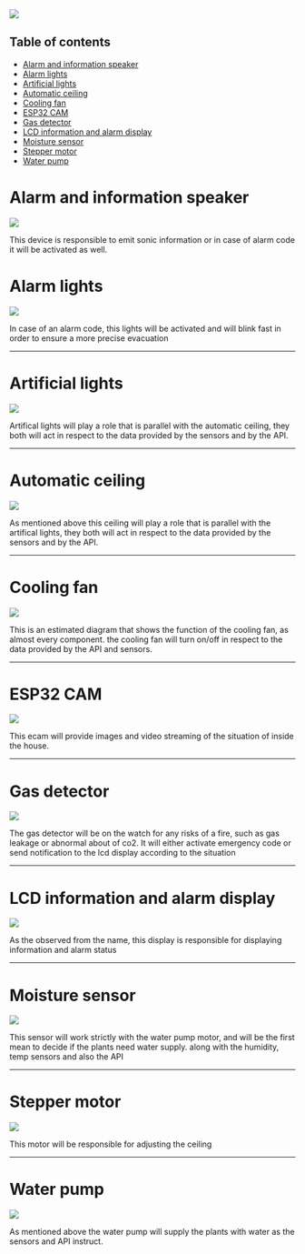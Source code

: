 <image src="../digrams/intro.png">

## Table of contents
* [Alarm and information speaker](#alarm-and-information-speaker)
* [Alarm lights](#alarm-lights)
* [Artificial lights](#artificial-lights)
* [Automatic ceiling](#automatic-ceiling)
* [Cooling fan](#cooling-fan)
* [ESP32 CAM](#esp32-cam)
* [Gas detector](#gas-detector)
* [LCD information and alarm display](#lcd-information-and-alarm-display)
* [Moisture sensor](#moisture-sensor)
* [Stepper motor](#stepper-motor)
* [Water pump](water-pump)

<h1>Alarm and information speaker</h1>
<image src="../digrams/alarm_information_speaker.png">
<p>This device is responsible to emit sonic information or in case of alarm code it will be activated as well. </p>

<h1>Alarm lights</h1>
<image src="../digrams/Alarm_lights.png">
<p>In case of an alarm code, this lights will be activated and will blink fast in order to ensure a more precise evacuation</p>
<hr>
<h1>Artificial lights</h1>
<image src="../digrams/artificial_lights.png">
<p>Artifical lights will play a role that is parallel with the automatic ceiling, they both will act in respect to the data provided by the sensors and by the API.</p>
<hr>
<h1>Automatic ceiling</h1>
<image src="../digrams/automatic_ceiling.png">
<p>As mentioned above this ceiling will play a role that is parallel with the artifical lights, they both will act in respect to the data provided by the sensors and by the API.</p>
<hr>
<h1>Cooling fan</h1>
<image src="../digrams/cooling_fan.png">
<p>This is an estimated diagram that shows the function of the cooling fan, as almost every component. the cooling fan will turn on/off in respect to the data provided by the API and sensors.</p>
<hr>
<h1>ESP32 CAM</h1>
<image src="../digrams/ESP32-CAM.png">
<p>This ecam will provide images and video streaming of the situation of inside the house.</p>
<hr>
<h1>Gas detector</h1>
<image src="../digrams/gas_detector.png">
<p>The gas detector will be on the watch for any risks of a fire, such as gas leakage or abnormal about of co2. It will either activate emergency code or send notification to the lcd display according to the situation</p>
<hr>
<h1>LCD information and alarm display</h1>
<image src="../digrams/lcd_display.png">
<p>As the observed from the name, this display is responsible for displaying information and alarm status</p>
<hr>
<h1>Moisture sensor</h1>
<image src="../digrams/moisture_sensor.png">
<p>This sensor will work strictly with the water pump motor, and will be the first mean to decide if the plants need water supply. along with the humidity, temp sensors and also the API</p>
<hr>
<h1>Stepper motor</h1>
<image src="../digrams/stepper_motor.png">
<p>This motor will be responsible for adjusting the ceiling</p>
<hr>
<h1>Water pump</h1>
<image src="../digrams/water_pump.png">
<p>As mentioned above the water pump will supply the plants with water as the sensors and API instruct.</p>
